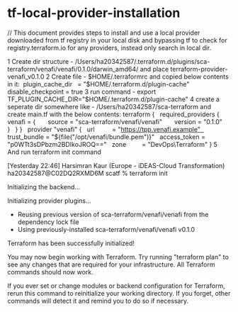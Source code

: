 # tf-local-provider-installation

// This document provides steps to install and use a local provider downloaded from tf registry in your local disk and bypassing tf to check for registry.terraform.io for any providers, instead only search in local dir.

1	Create dir structure - /Users/ha20342587/.terraform.d/plugins/sca-terraform/venafi/venafi/0.1.0/darwin_amd64/ and place terraform-provider-venafi_v0.1.0 
	2	Create file - $HOME/.terraformrc and copied below contents in it:  plugin_cache_dir   = "$HOME/.terraform.d/plugin-cache" disable_checkpoint = true
	3	run command - export TF_PLUGIN_CACHE_DIR="$HOME/.terraform.d/plugin-cache" 
	4	create a seperate dir somewhere like - /Users/ha20342587/sca-terraform and create main.tf with the below contents: terraform {   required_providers {     venafi = {       source = "sca-terraform/venafi/venafi"       version = "0.1.0"     }   } }   provider "venafi" {   url          = "https://tpp.venafi.example"   trust_bundle = "${file("/opt/venafi/bundle.pem")}"   access_token = "p0WTt3sDPbzm2BDIkoJROQ=="   zone         = "DevOps\\Terraform" }
	5	And run terraform init command

[Yesterday 22:46] Harsimran Kaur (Europe - iDEAS-Cloud Transformation)
ha20342587@C02DQ2RXMD6M scatf % terraform init

Initializing the backend...

Initializing provider plugins...
- Reusing previous version of sca-terraform/venafi/venafi from the dependency lock file
- Using previously-installed sca-terraform/venafi/venafi v0.1.0

Terraform has been successfully initialized!

You may now begin working with Terraform. Try running "terraform plan" to see
any changes that are required for your infrastructure. All Terraform commands
should now work.

If you ever set or change modules or backend configuration for Terraform,
rerun this command to reinitialize your working directory. If you forget, other
commands will detect it and remind you to do so if necessary.

